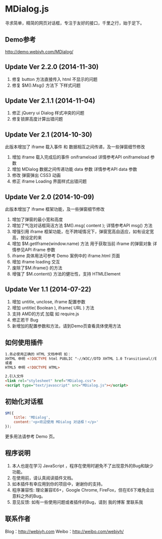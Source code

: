 # MDialog.js

寻求简单，精简的网页对话框，专注于友好的接口，千里之行，始于足下。

## Demo参考

<http://demo.webjyh.com/MDialog/>

## Update Ver 2.2.0 (2014-11-30)
1. 修复 button 方法直接传入 html 不显示的问题
2. 修复 $M().Msg() 方法下 下样式问题

## Update Ver 2.1.1 (2014-11-04)
1. 修正 jQuery ui Dialog 样式冲突的问题
2. 修复锁屏高度计算出错问题

## Update Ver 2.1 (2014-10-30)
此版本增加了 iframe 载入事件 和 数据相互之间传递，及一些弹窗细节修改

1. 增加 iframe 载入完成后的事件 oniframeload 详情参考API oniframeload 参数
2. 增加 MDialog 数据之间传递功能 data 参数 详情参考API data 参数
3. 修改 弹窗弹出 CSS3 动画
4. 修正 iframe Loading 界面样式出错问题

## Update Ver 2.0  (2014-10-09)
此版本增加了 iframe 框架功能，及一些弹窗细节修改

1. 增加了弹窗的最小宽和高度
2. 增加了气泡对话框简洁方法 $M().msg( content ); 详情参考API msg() 方法
3. 增强引用 iframe 框架功能，在不跨域情况下，弹窗宽高自适应，如有设定宽高，按设定的来
4. 增加 $M.getIframe(window.name) 方法 用于获取当前 iframe 的弹窗对象 详情参见API iframe 参数
5. iframe 具体用法可参考 Demo 案例中的 iframe.html 页面
6. 增加 iframe loading 交互
7. 废除了$M.iframe() 的方法
8. 增强了 $M.content() 方法的健壮性，支持 HTMLElement

## Update Ver 1.1  (2014-07-22)

1. 增加 untitle, unclose, iframe 配置参数
2. 增加 untitle( Boolean ), iframe( URL ) 方法
3. 支持 AMD的方式 加载  如 require.js
4. 修正若干 Bug
5. 新增加的配置参数和方法，请到Demo页查看具体使用方法

## 如何使用插件

```html
1.务必使用正确的 HTML 文档申明 如：
XHTML 申明 <!DOCTYPE html PUBLIC "-//W3C//DTD XHTML 1.0 Transitional//EN" "http://www.w3.org/TR/xhtml1/DTD/xhtml1-transitional.dtd">
或者
HTML5 申明 <!DOCTYPE HTML>

2.引入文件
<link rel="stylesheet" href="MDialog.css">
<script type="text/javascript" src="MDialog.js"></script>
```

## 初始化对话框

```javascript
$M({
    title: 'MDialog',
    content:'<p>欢迎使用 MDialog 对话框！</p>'
});
```

更多用法请参考 Demo 页。

## 程序说明

1. 本人也是在学习 JavaScript ，程序在使用时避免不了出现意外的Bug和缺少功能。
2. 在使用前，请认真阅读插件文档。
3. 如本插件有幸应用到你的项目中，谢谢你的支持。
4. 程序兼容性: 理论兼容IE6+，Google Chrome, FireFox，但在IE6下难免会出意料之外的Bug。
5. 意见反馈: 如有一些使用问题或者插件的Bug，请到 我的博客 里联系我

## 联系作者

Blog：<http://webjyh.com> 
Weibo：<http://weibo.com/webjyh/>
